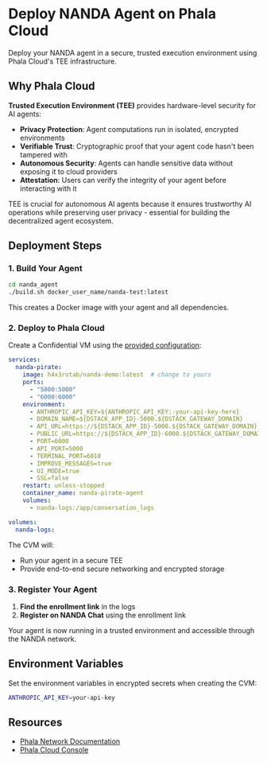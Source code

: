 # Deploy NANDA Agent on Phala Cloud

Deploy your NANDA agent in a secure, trusted execution environment using Phala Cloud's TEE infrastructure.

## Why Phala Cloud

**Trusted Execution Environment (TEE)** provides hardware-level security for AI agents:

- **Privacy Protection**: Agent computations run in isolated, encrypted environments
- **Verifiable Trust**: Cryptographic proof that your agent code hasn't been tampered with
- **Autonomous Security**: Agents can handle sensitive data without exposing it to cloud providers
- **Attestation**: Users can verify the integrity of your agent before interacting with it

TEE is crucial for autonomous AI agents because it ensures trustworthy AI operations while preserving user privacy - essential for building the decentralized agent ecosystem.

## Deployment Steps

### 1. Build Your Agent

```bash
cd nanda_agent
./build.sh docker_user_name/nanda-test:latest
```

This creates a Docker image with your agent and all dependencies.

### 2. Deploy to Phala Cloud

Create a Confidential VM using the [provided configuration](./nanda_agent/examples/docker-compose-phala.yml):

```yaml
services:
  nanda-pirate:
    image: h4x3rotab/nanda-demo:latest  # change to yours
    ports:
      - "5000:5000"
      - "6000:6000"
    environment:
      - ANTHROPIC_API_KEY=${ANTHROPIC_API_KEY:-your-api-key-here}
      - DOMAIN_NAME=${DSTACK_APP_ID}-5000.${DSTACK_GATEWAY_DOMAIN}
      - API_URL=https://${DSTACK_APP_ID}-5000.${DSTACK_GATEWAY_DOMAIN}
      - PUBLIC_URL=https://${DSTACK_APP_ID}-6000.${DSTACK_GATEWAY_DOMAIN}
      - PORT=6000
      - API_PORT=5000
      - TERMINAL_PORT=6010
      - IMPROVE_MESSAGES=true
      - UI_MODE=true
      - SSL=false
    restart: unless-stopped
    container_name: nanda-pirate-agent
    volumes:
      - nanda-logs:/app/conversation_logs

volumes:
  nanda-logs:
```

The CVM will:
- Run your agent in a secure TEE
- Provide end-to-end secure networking and encrypted storage

### 3. Register Your Agent

1. **Find the enrollment link** in the logs
2. **Register on NANDA Chat** using the enrollment link

Your agent is now running in a trusted environment and accessible through the NANDA network.

## Environment Variables

Set the environment variables in encrypted secrets when creating the CVM:

```bash
ANTHROPIC_API_KEY=your-api-key
```

## Resources

- [Phala Network Documentation](https://docs.phala.network/)
- [Phala Cloud Console](https://cloud.phala.network/)
